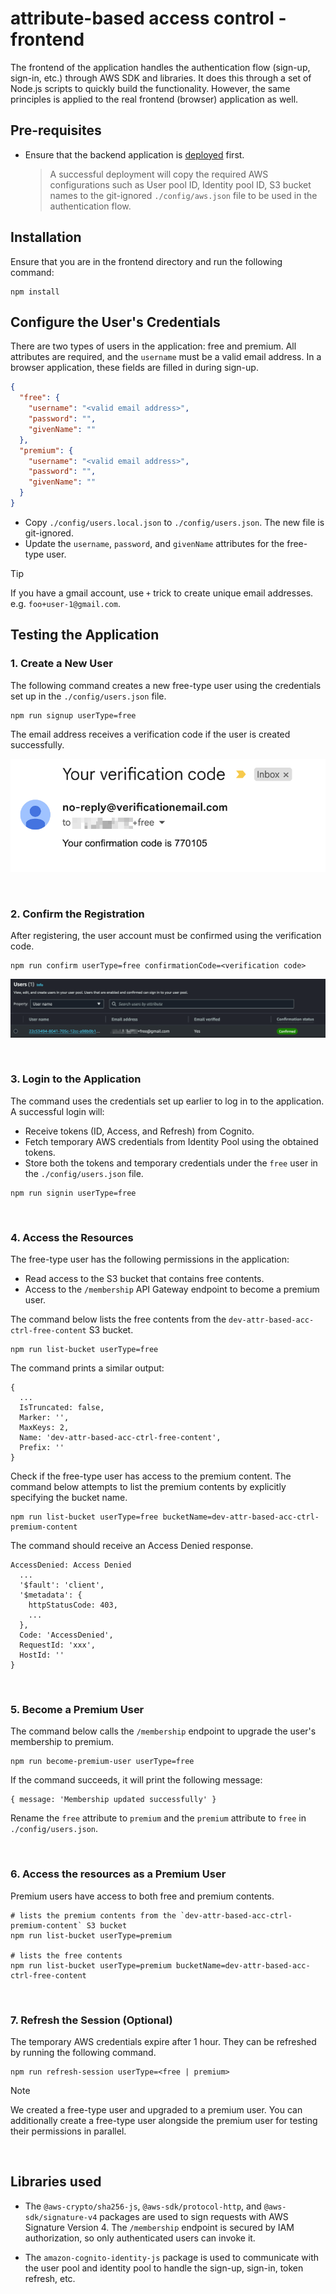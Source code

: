 # attribute-based access control - frontend

The frontend of the application handles the authentication flow (sign-up, sign-in, etc.) through AWS SDK and libraries.
It does this through a set of Node.js scripts to quickly build the functionality. However, the same principles is
applied to the real frontend (browser) application as well.

## Pre-requisites

- Ensure that the backend application is [deployed](../backend/README.md#deployment) first.
  > A successful deployment will copy the required AWS configurations such as User pool ID,
  > Identity pool ID, S3 bucket names to the git-ignored `./config/aws.json` file to be used in the authentication flow.

## Installation

Ensure that you are in the frontend directory and run the following command:

```shell
npm install
```

## Configure the User's Credentials

There are two types of users in the application: free and premium.
All attributes are required, and the `username` must be a valid email address.
In a browser application, these fields are filled in during sign-up.

```json
{
  "free": {
    "username": "<valid email address>",
    "password": "",
    "givenName": ""
  },
  "premium": {
    "username": "<valid email address>",
    "password": "",
    "givenName": ""
  }
}
```

- Copy `./config/users.local.json` to `./config/users.json`. The new file is git-ignored.
- Update the `username`, `password`, and `givenName` attributes for the free-type user.

> [!TIP]  
> If you have a gmail account, use `+` trick to create unique email addresses. e.g. `foo+user-1@gmail.com`.

## Testing the Application

### 1. Create a New User

The following command creates a new free-type user using the credentials set up in the `./config/users.json` file.

```shell
npm run signup userType=free
```

The email address receives a verification code if the user is created successfully.

![verification code](../media/verification-code.png)

<br/>

### 2. Confirm the Registration

After registering, the user account must be confirmed using the verification code.

```shell
npm run confirm userType=free confirmationCode=<verification code>
```

![confirmed user account](../media/confirmed-user-account.png)

<br/>

### 3. Login to the Application

The command uses the credentials set up earlier to log in to the application. A successful login will:

- Receive tokens (ID, Access, and Refresh) from Cognito.
- Fetch temporary AWS credentials from Identity Pool using the obtained tokens.
- Store both the tokens and temporary credentials under the `free` user in the `./config/users.json` file.

```shell
npm run signin userType=free
```

<br/>

### 4. Access the Resources

The free-type user has the following permissions in the application:

- Read access to the S3 bucket that contains free contents.
- Access to the `/membership` API Gateway endpoint to become a premium user.

The command below lists the free contents from the `dev-attr-based-acc-ctrl-free-content` S3 bucket.

```shell
npm run list-bucket userType=free
```

The command prints a similar output:

```
{
  ...
  IsTruncated: false,
  Marker: '',
  MaxKeys: 2,
  Name: 'dev-attr-based-acc-ctrl-free-content',
  Prefix: ''
}
```

Check if the free-type user has access to the premium content.
The command below attempts to list the premium contents by explicitly specifying the bucket name.

```shell
npm run list-bucket userType=free bucketName=dev-attr-based-acc-ctrl-premium-content
```

The command should receive an Access Denied response.

```
AccessDenied: Access Denied
  ...
  '$fault': 'client',
  '$metadata': {
    httpStatusCode: 403,
    ...
  },
  Code: 'AccessDenied',
  RequestId: 'xxx',
  HostId: ''
}
```

<br/>

### 5. Become a Premium User

The command below calls the `/membership` endpoint to upgrade the user's membership to premium.

```shell
npm run become-premium-user userType=free
```

If the command succeeds, it will print the following message:

```
{ message: 'Membership updated successfully' }
```

Rename the `free` attribute to `premium` and the `premium` attribute to `free` in `./config/users.json`.

<br/>

### 6. Access the resources as a Premium User

Premium users have access to both free and premium contents.

```shell
# lists the premium contents from the `dev-attr-based-acc-ctrl-premium-content` S3 bucket
npm run list-bucket userType=premium

# lists the free contents
npm run list-bucket userType=premium bucketName=dev-attr-based-acc-ctrl-free-content
```

<br/>

### 7. Refresh the Session (Optional)

The temporary AWS credentials expire after 1 hour. They can be refreshed by running the following command.

```shell
npm run refresh-session userType=<free | premium>
```

> [!NOTE]
> We created a free-type user and upgraded to a premium user. You can additionally create a free-type user alongside
> the premium user for testing their permissions in parallel.

<br/>

## Libraries used

- The `@aws-crypto/sha256-js`, `@aws-sdk/protocol-http`, and `@aws-sdk/signature-v4` packages are used
  to sign requests with AWS Signature Version 4. The `/membership` endpoint is secured by IAM authorization,
  so only authenticated users can invoke it.

- The `amazon-cognito-identity-js` package is used to communicate with the user pool and identity pool to
  handle the sign-up, sign-in, token refresh, etc.
